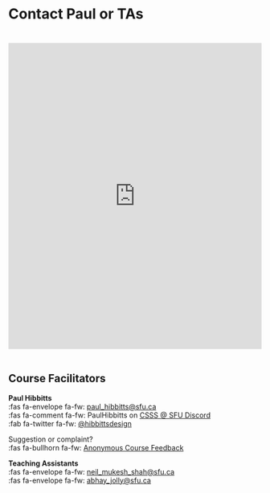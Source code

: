 # Contact Paul or TAs

<div class="row">
<div class="column">

<iframe id="livechat" style="margin-top: 22px; border: 1px #ffffff none;" src="https://hibbitts.rocket.chat/livechat?mode=popout" width="100%" height="610px" name="myiFrame" allowfullscreen="allowfullscreen"></iframe>

</div>
<div class="column">

<br>

## Course Facilitators

**Paul Hibbitts**  
:fas fa-envelope fa-fw: [paul_hibbitts@sfu.ca](#)  
:fas fa-comment fa-fw: PaulHibbitts on [CSSS @ SFU Discord](https://t.co/GZQUc6iVjS)  
:fab fa-twitter fa-fw: [@hibbittsdesign](https://twitter.com/hibbittsdesign)  

Suggestion or complaint?  
:fas fa-bullhorn fa-fw: [Anonymous Course Feedback](https://www.surveymonkey.ca/r/WD9D6HJ)  

**Teaching Assistants**  
:fas fa-envelope fa-fw: [neil_mukesh_shah@sfu.ca]()  
:fas fa-envelope fa-fw: [abhay_jolly@sfu.ca]()  

</div>
</div>

